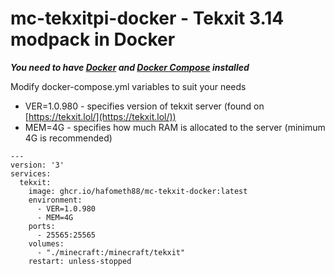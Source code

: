 # mc-tekxitpi-docker - Tekxit 3.14 modpack in Docker

***You need to have [Docker](https://docs.docker.com/engine/install/) and [Docker Compose](https://docs.docker.com/compose/install/linux/) installed***

Modify docker-compose.yml variables to suit your needs

* VER=1.0.980 - specifies version of tekxit server (found on [https://tekxit.lol/](https://tekxit.lol/))
* MEM=4G - specifies how much RAM is allocated to the server (minimum 4G is recommended)

```
---
version: '3'
services:
  tekxit:
    image: ghcr.io/hafometh88/mc-tekxit-docker:latest
    environment:
      - VER=1.0.980
      - MEM=4G
    ports:
      - 25565:25565
    volumes:
      - "./minecraft:/minecraft/tekxit"
    restart: unless-stopped
```
